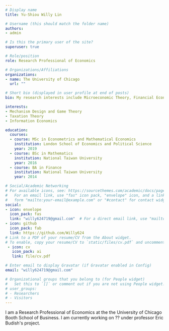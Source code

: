 ```yaml
---
# Display name
title: Yu-Shiou Willy Lin

# Username (this should match the folder name)
authors:
- admin

# Is this the primary user of the site?
superuser: true

# Role/position
role: Research Professional of Economics

# Organizations/Affiliations
organizations:
- name: The University of Chicago
  url: ""

# Short bio (displayed in user profile at end of posts)
bio: My research interests include Microeconomic Theory, Financial Economics and Public Economics.

interests:
- Mechanism Design and Game Theory
- Taxation Theory
- Information Economics

education:
  courses:
  - course: MSc in Econometrics and Mathematical Economics
    institution: London School of Economics and Political Science
    year: 2019
  - course: BSc in Mathematics
    institution: National Taiwan University
    year: 2016
  - course: BA in Finance
    institution: National Taiwan University
    year: 2014

# Social/Academic Networking
# For available icons, see: https://sourcethemes.com/academic/docs/page-builder/#icons
#   For an email link, use "fas" icon pack, "envelope" icon, and a link in the
#   form "mailto:your-email@example.com" or "#contact" for contact widget.
social:
- icon: envelope
  icon_pack: fas
  link: "willy624719@gmail.com"  # For a direct email link, use "mailto:test@example.org".
- icon: github
  icon_pack: fab
  link: https://github.com/Willy624
# Link to a PDF of your resume/CV from the About widget.
# To enable, copy your resume/CV to `static/files/cv.pdf` and uncomment the lines below.
 - icon: cv
   icon_pack: ai
   link: file/cv.pdf

# Enter email to display Gravatar (if Gravatar enabled in Config)
email: "willy624719@gmail.com"

# Organizational groups that you belong to (for People widget)
#   Set this to `[]` or comment out if you are not using People widget.
# user_groups:
# - Researchers
# - Visitors
---
```


I am a Research Professional of Economics at the the University of Chicago Booth School of Business. I am currently working on ?? under professor Eric Budish's project. 
